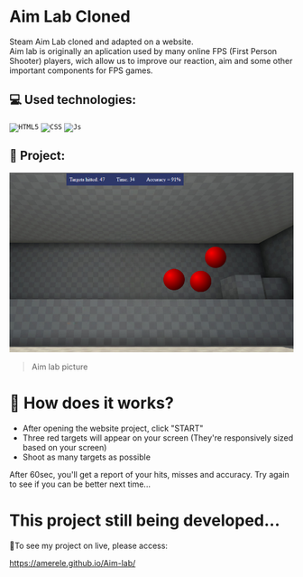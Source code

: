 # Aim Lab Cloned

Steam Aim Lab cloned and adapted on a website.<br>
Aim lab is originally an aplication used by many online FPS (First Person Shooter) players, wich allow us to improve our
reaction, aim and some other important components for FPS games.

## 💻 Used technologies:
<code><img src="https://img.shields.io/badge/HTML5-E34F26?style=for-the-badge&logo=html5&logoColor=white" alt="HTML5"/></code>
<code><img height="32" src="https://img.shields.io/badge/CSS3-1572B6?style=for-the-badge&logo=css3&logoColor=white" alt="CSS"/></code>
<code><img height="32" src="https://img.shields.io/badge/JavaScript-F7DF1E?style=for-the-badge&logo=javascript&logoColor=black" alt="Js"/></code>

## 🏹 Project:
<img src="media/AimLab-example.png" alt="Project-Aimlab-example-image">

>Aim lab picture

# 🎯 How does it works?

- After opening the website project, click "START"
- Three red targets will appear on your screen (They're responsively sized based on your screen)
- Shoot as many targets as possible

After 60sec, you'll get a report of your hits, misses and accuracy.
Try again to see if you can be better next time...

# This project still being developed...

🎉To see my project on live, please access:

https://amerele.github.io/Aim-lab/

